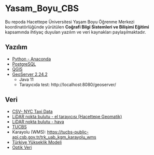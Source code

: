 # Yasam_Boyu_CBS

Bu repoda Hacettepe Üniversitesi Yaşam Boyu Öğrenme Merkezi koordinatörlüğünde yürütülen **Coğrafi Bilgi Sistemleri ve Bilişimi Eğitimi** kapsamında ihtiyaç duyulan yazılım ve veri kaynakları paylaşılmaktadır.

## Yazılım
* [Python - Anaconda](https://www.anaconda.com/download)
* [PostgreSQL](https://www.enterprisedb.com/downloads/postgres-postgresql-downloads)
* [QGIS](https://qgis.org/en/site/)
* [GeoServer 2.24.2](https://sourceforge.net/projects/geoserver/files/GeoServer/2.24.2/GeoServer-2.24.2-winsetup.exe/download)
  * Java 11
  * Tarayıcıda test: http://localhost:8080/geoserver/

## Veri

* [CSV- NYC Taxi Data](https://data.cityofnewyork.us/Transportation/2014-Yellow-Taxi-Trip-Data/gkne-dk5s/data_preview)
* [LiDAR nokta bulutu - el tarayıcısı (Hacettepe Geomatik)](https://figshare.com/articles/dataset/Hacettepe_University_Department_of_Geomatics_Engineering_LiDAR_Scan/24866175/1)
* [LiDAR nokta bulutu - hava](https://sigspatial2022.sigspatial.org/giscup/download.html)
* [TUCBS](https://tucbskontrol.csb.gov.tr/TUCBSAcikVeri)
* Karayolu (WMS): https://tucbs-public-api.csb.gov.tr/trk_uab_kgm_karayolu_wms
* [Türkiye Yükseklik Modeli](https://www.diva-gis.org/gdata)
* [Optik Veri](https://dataspace.copernicus.eu/browser/)

